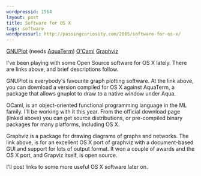 ```yaml
---
wordpressid: 1564
layout: post
title: Software for OS X
tags: software
wordpressurl: http://passingcuriosity.com/2005/software-for-os-x/
---
```

<a href="http://mac.sofotex.com/download-125128.html">GNUPlot</a> (needs <a href="http://aquaterm.sf.net/">AquaTerm</a>)
<a href="http://caml.inria.fr/ocaml/distrib.html">O'Caml</a>
<a href="http://www.pixelglow.com/graphviz/">Graphviz</a>

I've been playing with some Open Source software for OS X lately. There are links above, and brief descriptions follow.

GNUPlot is everybody's favourite graph plotting software. At the link above, you can download a version compiled for OS X against AquaTerm, a package that allows gnuplot to draw to a native window under Aqua.

OCaml, is an object-oriented functional programming language in the ML family. I'll be working with it this year. From the official download page (linked above) you can get source distributions, or pre-compiled binary packages for many platforms, including OS X.

Graphviz is a package for drawing diagrams of graphs and networks. The link above, is for an excellent OS X port of graphviz with a document-based GUI and support for lots of output format. It won a couple of awards and the OS X port, and Grapviz itself, is open source.

I'll post links to some more useful OS X software later on.
